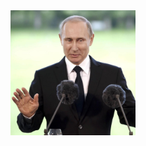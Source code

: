 <img src="./putin.jpg" width="200" height="200">

<p>
<audio src="./Russische Nationalhymne (Untertitel auf deutsch).mp3" type="audio/mp3" autoplay>
